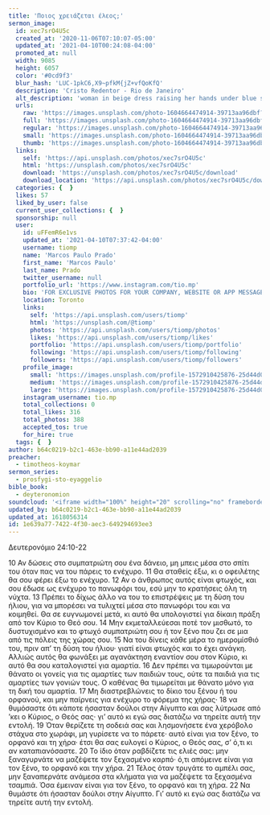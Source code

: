 ```yaml
---
title: 'Ποιος χρειάζεται έλεος;'
sermon_image:
  id: xec7srO4U5c
  created_at: '2020-11-06T07:10:07-05:00'
  updated_at: '2021-04-10T00:24:08-04:00'
  promoted_at: null
  width: 9085
  height: 6057
  color: '#0cd9f3'
  blur_hash: 'LUC-1pkC6,X9~pfkM{jZ+vfQoKfQ'
  description: 'Cristo Redentor - Rio de Janeiro'
  alt_description: 'woman in beige dress raising her hands under blue sky and white clouds during daytime'
  urls:
    raw: 'https://images.unsplash.com/photo-1604664474914-39713aa96dbf?ixid=MnwxNjM3NDl8MHwxfHNlYXJjaHwyN3x8bWVyY3l8ZW58MHx8fHwxNjE4MDU2MjMy&ixlib=rb-1.2.1'
    full: 'https://images.unsplash.com/photo-1604664474914-39713aa96dbf?crop=entropy&cs=srgb&fm=jpg&ixid=MnwxNjM3NDl8MHwxfHNlYXJjaHwyN3x8bWVyY3l8ZW58MHx8fHwxNjE4MDU2MjMy&ixlib=rb-1.2.1&q=85'
    regular: 'https://images.unsplash.com/photo-1604664474914-39713aa96dbf?crop=entropy&cs=tinysrgb&fit=max&fm=jpg&ixid=MnwxNjM3NDl8MHwxfHNlYXJjaHwyN3x8bWVyY3l8ZW58MHx8fHwxNjE4MDU2MjMy&ixlib=rb-1.2.1&q=80&w=1080'
    small: 'https://images.unsplash.com/photo-1604664474914-39713aa96dbf?crop=entropy&cs=tinysrgb&fit=max&fm=jpg&ixid=MnwxNjM3NDl8MHwxfHNlYXJjaHwyN3x8bWVyY3l8ZW58MHx8fHwxNjE4MDU2MjMy&ixlib=rb-1.2.1&q=80&w=400'
    thumb: 'https://images.unsplash.com/photo-1604664474914-39713aa96dbf?crop=entropy&cs=tinysrgb&fit=max&fm=jpg&ixid=MnwxNjM3NDl8MHwxfHNlYXJjaHwyN3x8bWVyY3l8ZW58MHx8fHwxNjE4MDU2MjMy&ixlib=rb-1.2.1&q=80&w=200'
  links:
    self: 'https://api.unsplash.com/photos/xec7srO4U5c'
    html: 'https://unsplash.com/photos/xec7srO4U5c'
    download: 'https://unsplash.com/photos/xec7srO4U5c/download'
    download_location: 'https://api.unsplash.com/photos/xec7srO4U5c/download?ixid=MnwxNjM3NDl8MHwxfHNlYXJjaHwyN3x8bWVyY3l8ZW58MHx8fHwxNjE4MDU2MjMy'
  categories: {  }
  likes: 57
  liked_by_user: false
  current_user_collections: {  }
  sponsorship: null
  user:
    id: uFFemR6e1vs
    updated_at: '2021-04-10T07:37:42-04:00'
    username: tiomp
    name: 'Marcos Paulo Prado'
    first_name: 'Marcos Paulo'
    last_name: Prado
    twitter_username: null
    portfolio_url: 'https://www.instagram.com/tio.mp'
    bio: 'FOR EXCLUSIVE PHOTOS FOR YOUR COMPANY, WEBSITE OR APP MESSAGE ME HERE ON UNSPLASH.'
    location: Toronto
    links:
      self: 'https://api.unsplash.com/users/tiomp'
      html: 'https://unsplash.com/@tiomp'
      photos: 'https://api.unsplash.com/users/tiomp/photos'
      likes: 'https://api.unsplash.com/users/tiomp/likes'
      portfolio: 'https://api.unsplash.com/users/tiomp/portfolio'
      following: 'https://api.unsplash.com/users/tiomp/following'
      followers: 'https://api.unsplash.com/users/tiomp/followers'
    profile_image:
      small: 'https://images.unsplash.com/profile-1572910425876-25d44d080554image?ixlib=rb-1.2.1&q=80&fm=jpg&crop=faces&cs=tinysrgb&fit=crop&h=32&w=32'
      medium: 'https://images.unsplash.com/profile-1572910425876-25d44d080554image?ixlib=rb-1.2.1&q=80&fm=jpg&crop=faces&cs=tinysrgb&fit=crop&h=64&w=64'
      large: 'https://images.unsplash.com/profile-1572910425876-25d44d080554image?ixlib=rb-1.2.1&q=80&fm=jpg&crop=faces&cs=tinysrgb&fit=crop&h=128&w=128'
    instagram_username: tio.mp
    total_collections: 0
    total_likes: 316
    total_photos: 388
    accepted_tos: true
    for_hire: true
  tags: {  }
author: b64c0219-b2c1-463e-bb90-a11e44ad2039
preacher:
  - timotheos-koymar
sermon_series:
  - prosfygi-sto-eyaggelio
bible_book:
  - deyteronomion
soundcloud: '<iframe width="100%" height="20" scrolling="no" frameborder="no" allow="autoplay" src="https://w.soundcloud.com/player/?url=https%3A//api.soundcloud.com/tracks/709882453%3Fsecret_token%3Ds-v89nk&color=%23ff5500&inverse=false&auto_play=false&show_user=true"></iframe>'
updated_by: b64c0219-b2c1-463e-bb90-a11e44ad2039
updated_at: 1618056314
id: 1e639a77-7422-4f30-aec3-649294693ee3
---
```

Δευτερονόμιο 24:10-22

10 Αν δώσεις στο συμπατριώτη σου ένα δάνειο, μη μπεις μέσα στο σπίτι του όταν πας να του πάρεις το ενέχυρο. 11 Θα σταθείς έξω, κι ο οφειλέτης θα σου φέρει έξω το ενέχυρο. 12 Αν ο άνθρωπος αυτός είναι φτωχός, και σου έδωσε ως ενέχυρο το πανωφόρι του, εσύ μην το κρατήσεις όλη τη νύχτα. 13 Πρέπει το δίχως άλλο να του το επιστρέψεις με τη δύση του ήλιου, για να μπορέσει να τυλιχτεί μέσα στο πανωφόρι του και να κοιμηθεί. Θα σε ευγνωμονεί μετά, κι αυτό θα υπολογιστεί για δίκαιη πράξη από τον Κύριο το Θεό σου.
14 Μην εκμεταλλεύεσαι ποτέ τον μισθωτό, το δυστυχισμένο και το φτωχό συμπατριώτη σου ή τον ξένο που ζει σε μια από τις πόλεις της χώρας σου. 15 Να του δίνεις κάθε μέρα το ημερομίσθιό του, πριν απ’ τη δύση του ήλιου· γιατί είναι φτωχός και το έχει ανάγκη. Αλλιώς αυτός θα φωνάξει με αγανάκτηση εναντίον σου στον Κύριο, κι αυτό θα σου καταλογιστεί για αμαρτία.
16 Δεν πρέπει να τιμωρούνται με θάνατο οι γονείς για τις αμαρτίες των παιδιών τους, ούτε τα παιδιά για τις αμαρτίες των γονιών τους. Ο καθένας θα τιμωρείται με θάνατο μόνο για τη δική του αμαρτία.
17 Μη διαστρεβλώνεις το δίκιο του ξένου ή του ορφανού, και μην παίρνεις για ενέχυρο το φόρεμα της χήρας· 18 να θυμόσαστε ότι κάποτε ήσασταν δούλοι στην Αίγυπτο και σας λύτρωσε από ’κει ο Κύριος, ο Θεός σας· γι’ αυτό κι εγώ σας διατάζω να τηρείτε αυτή την εντολή.
19 Όταν θερίζετε τη σοδειά σας και λησμονήσετε ένα χερόβολο στάχυα στο χωράφι, μη γυρίσετε να το πάρετε· αυτό είναι για τον ξένο, το ορφανό και τη χήρα· έτσι θα σας ευλογεί ο Κύριος, ο Θεός σας, σ’ ό,τι κι αν καταπιανόσαστε. 20 Το ίδιο όταν ραβδίζετε τις ελιές σας: μην ξαναγυρνάτε να μαζέψετε τον ξεχασμένο καρπό· ό,τι απόμεινε είναι για τον ξένο, το ορφανό και την χήρα. 21 Τέλος όταν τρυγάτε το αμπέλι σας, μην ξαναπερνάτε ανάμεσα στα κλήματα για να μαζέψετε τα ξεχασμένα τσαμπιά. Όσα έμειναν είναι για τον ξένο, το ορφανό και τη χήρα. 22 Να θυμάστε ότι ήσασταν δούλοι στην Αίγυπτο. Γι’ αυτό κι εγώ σας διατάζω να τηρείτε αυτή την εντολή.